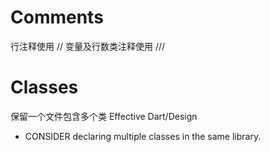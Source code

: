 # Comments
行注释使用 // 
变量及行数类注释使用 ///

# Classes 
保留一个文件包含多个类
Effective Dart/Design
* CONSIDER declaring multiple classes in the same library.
